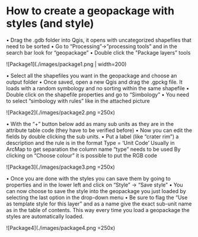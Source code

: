 # How to create a geopackage with styles (and style)

•	Drag the .gdb folder into Qgis, it opens with uncategorized shapefiles that need to be sorted
•	Go to “Processing”->”processing tools” and in the search bar look for “geopackage”
•	Double click the "Package layers” tools

![Package1](./images/package1.png  | width=200)

•	Select all the shapefiles you want in the geopackage and choose an output folder
•	Once saved, open a new Qgis and drag the .gpckg file. It loads with a random symbology and no sorting within the same shapefile
•	Double click on the shapefile properties and go to “Simbology”
•	You need to select “simbology with rules” like in the attached picture

![Package2](./images/package2.png =250x)

•	With the “+” button below add as many sub units as they are in the attribute table code (they have to be verified before)
•	Now you can edit the fields by double clicking the sub units.
•	Put a label (like “crater rim”) a description and the rule is in the format
Type = ‘Unit Code’
Usually in ArcMap to get separation the column name “type” needs to be used
By clicking on “Choose colour” it is possible to put the RGB code

![Package3](./images/package3.png =250x)


•	Once you are done with the styles you can save them by going to properties and in the lower left and click on “Style” -> “Save style”
•	You can now choose to save the style into the geopackage you just loaded by selecting the last option in the drop-down menu
•	Be sure to flag the “Use as template style for this layer” and as a name give the exact sub-unit name as in the table of contents. This way every time you load a geopackage the styles are automatically loaded.

![Package4](./images/package4.png =250x)

